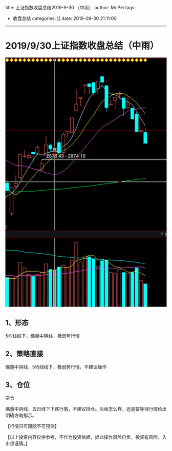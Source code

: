 title: 上证指数收盘总结2019-9-30 （中雨）
author: Mr.Pei
tags:

  - 收盘总结
categories: []
date: 2019-09-30  21:11:00
---
# 2019/9/30上证指数收盘总结（中雨）

![](https://github.com/Soros1990/markDownImages/blob/master/20190930210741.png?raw=true)

## 1、形态

5均线线下，缩量中阴线，极弱势行情

## 2、策略直接

缩量中阴线，5均线线下，极弱势行情，不建议操作

## 3、仓位
空仓

缩量中阴线，五日线下下跌行情，不建议持仓。后续怎么样，还是要等待行情给出明确方向指示。

【行情只可跟随不可预测】

【以上投资内容仅供参考，不作为投资依据，据此操作风险自负，投资有风险，入市须谨慎。】